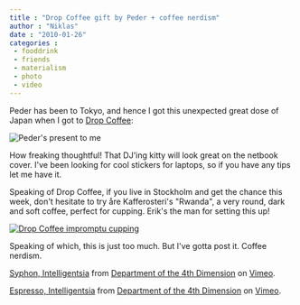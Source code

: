 ```yaml
---
title : "Drop Coffee gift by Peder + coffee nerdism"
author : "Niklas"
date : "2010-01-26"
categories : 
 - fooddrink
 - friends
 - materialism
 - photo
 - video
---
```


Peder has been to Tokyo, and hence I got this unexpected great dose of Japan when I got to [Drop Coffee](http://dropcoffee.blogspot.com):

![Peder's present to me](https://niklasblog.com/wp-content/2010-01-26-pederpresent.jpg)

How freaking thoughtful! That DJ'ing kitty will look great on the netbook cover. I've been looking for cool stickers for laptops, so if you have any tips let me have it.

Speaking of Drop Coffee, if you live in Stockholm and get the chance this week, don't hesitate to try åre Kafferosteri's "Rwanda", a very round, dark and soft coffee, perfect for cupping. Erik's the man for setting this up!

[![](http://img390.imageshack.us/img390/2981/lur.jpg "Drop Coffee impromptu cupping")](http://img390.imageshack.us/img390/2981/lur.jpg)

Speaking of which, this is just too much. But I've gotta post it. Coffee nerdism.

[Syphon, Intelligentsia](http://www.vimeo.com/8977253) from [Department of the 4th Dimension](http://www.vimeo.com/dptdddd) on [Vimeo](http://www.vimeo.com).

[Espresso, Intelligentsia](http://www.vimeo.com/8709313) from [Department of the 4th Dimension](http://www.vimeo.com/dptdddd) on [Vimeo](http://www.vimeo.com).
